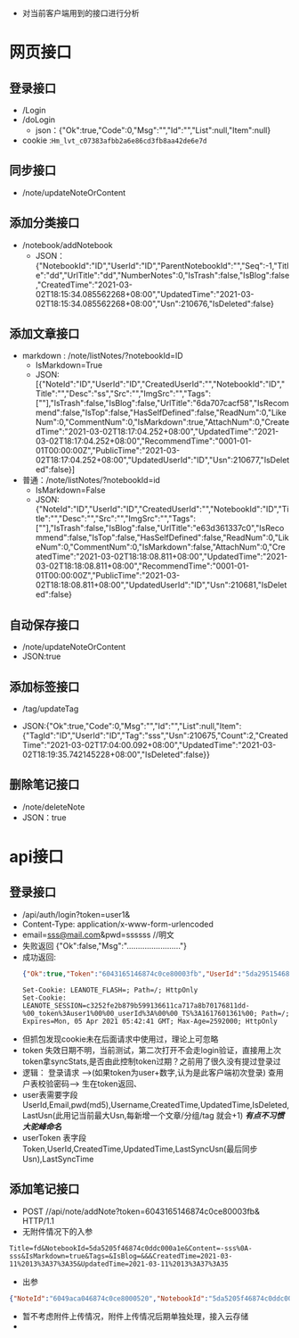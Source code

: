 -  对当前客户端用到的接口进行分析

# 网页接口
## 登录接口

* /Login
* /doLogin
  * json：{"Ok":true,"Code":0,"Msg":"","Id":"","List":null,"Item":null}
 * cookie :`Hm_lvt_c07383afbb2a6e86cd3fb8aa42de6e7d`
## 同步接口

* /note/updateNoteOrContent

## 添加分类接口

* /notebook/addNotebook
  * JSON：{"NotebookId":"ID","UserId":"ID","ParentNotebookId":"","Seq":-1,"Title":"dd","UrlTitle":"dd","NumberNotes":0,"IsTrash":false,"IsBlog":false,"CreatedTime":"2021-03-02T18:15:34.085562268+08:00","UpdatedTime":"2021-03-02T18:15:34.085562268+08:00","Usn":210676,"IsDeleted":false}



## 添加文章接口

* markdown : /note/listNotes/?notebookId=ID
  * IsMarkdown=True
  * JSON:[{"NoteId":"ID","UserId":"ID","CreatedUserId":"","NotebookId":"ID","Title":"","Desc":"ss","Src":"","ImgSrc":"","Tags":[""],"IsTrash":false,"IsBlog":false,"UrlTitle":"6da707cacf58","IsRecommend":false,"IsTop":false,"HasSelfDefined":false,"ReadNum":0,"LikeNum":0,"CommentNum":0,"IsMarkdown":true,"AttachNum":0,"CreatedTime":"2021-03-02T18:17:04.252+08:00","UpdatedTime":"2021-03-02T18:17:04.252+08:00","RecommendTime":"0001-01-01T00:00:00Z","PublicTime":"2021-03-02T18:17:04.252+08:00","UpdatedUserId":"ID","Usn":210677,"IsDeleted":false}]
* 普通：/note/listNotes/?notebookId=id
  * IsMarkdown=False
  * JSON:{"NoteId":"ID","UserId":"ID","CreatedUserId":"","NotebookId":"ID","Title":"","Desc":"","Src":"","ImgSrc":"","Tags":[""],"IsTrash":false,"IsBlog":false,"UrlTitle":"e63d361337c0","IsRecommend":false,"IsTop":false,"HasSelfDefined":false,"ReadNum":0,"LikeNum":0,"CommentNum":0,"IsMarkdown":false,"AttachNum":0,"CreatedTime":"2021-03-02T18:18:08.811+08:00","UpdatedTime":"2021-03-02T18:18:08.811+08:00","RecommendTime":"0001-01-01T00:00:00Z","PublicTime":"2021-03-02T18:18:08.811+08:00","UpdatedUserId":"ID","Usn":210681,"IsDeleted":false}

## 自动保存接口

* /note/updateNoteOrContent
* JSON:true

## 添加标签接口

* /tag/updateTag

* JSON:{"Ok":true,"Code":0,"Msg":"","Id":"","List":null,"Item":{"TagId":"ID","UserId":"ID","Tag":"sss","Usn":210675,"Count":2,"CreatedTime":"2021-03-02T17:04:00.092+08:00","UpdatedTime":"2021-03-02T18:19:35.742145228+08:00","IsDeleted":false}}

## 删除笔记接口

* /note/deleteNote
* JSON：true

# api接口
## 登录接口
- /api/auth/login?token=user1&
- Content-Type: application/x-www-form-urlencoded
- email=sss@mail.com&pwd=ssssss  //明文
- 失败返回 {"Ok":false,"Msg":"........................"}
- 成功返回:
  ```json
  {"Ok":true,"Token":"6043165146874c0ce80003fb","UserId":"5da2951546874c0ddc0009a7","Email":"sss@mail","Username":"sss@mail"}
  ```
  ``` cookie
  Set-Cookie: LEANOTE_FLASH=; Path=/; HttpOnly
  Set-Cookie: LEANOTE_SESSION=c3252fe2b879b599136611ca717a8b70176811dd-%00_token%3Auser1%00%00_userId%3A%00%00_TS%3A1617601361%00; Path=/; Expires=Mon, 05 Apr 2021 05:42:41 GMT; Max-Age=2592000; HttpOnly
  ```
- 但抓包发现cookie未在后面请求中使用过，理论上可忽略
- token 失效日期不明，当前测试，第二次打开不会走login验证，直接用上次token拿syncStats,是否由此控制token过期？之前用了很久没有提过登录过  
- 逻辑： 登录请求 -->(如果token为user+数字,认为是此客户端初次登录) 查用户表校验密码--> 生在token返回、
- user表需要字段 UserId,Email,pwd(md5),Username,CreatedTime,UpdatedTime,IsDeleted,LastUsn(此用记当前最大Usn,每新增一个文章/分组/tag 就会+1)  ***有点不习惯大驼峰命名***
- userToken 表字段 Token,UserId,CreatedTime,UpdatedTime,LastSyncUsn(最后同步Usn),LastSyncTime

## 添加笔记接口
- POST //api/note/addNote?token=6043165146874c0ce80003fb& HTTP/1.1
- 无附件情况下的入参
```  
Title=fd&NotebookId=5da5205f46874c0ddc000a1e&Content=-sss%0A-sss&IsMarkdown=true&Tags=&IsBlog=&&&CreatedTime=2021-03-11%2013%3A37%3A35&UpdatedTime=2021-03-11%2013%3A37%3A35
```
- 出参
```json
{"NoteId":"6049aca046874c0ce8000520","NotebookId":"5da5205f46874c0ddc000a1e","UserId":"5da2951546874c0ddc0009a7","Title":"fd","Desc":"","Tags":[],"Abstract":"","Content":"","IsMarkdown":true,"IsBlog":false,"IsTrash":false,"IsDeleted":false,"Usn":117,"Files":null,"CreatedTime":"2021-03-11T13:37:35+08:00","UpdatedTime":"2021-03-11T13:37:35+08:00","PublicTime":"0001-01-01T00:00:00Z"}
```
- 暂不考虑附件上传情况，附件上传情况后期单独处理，接入云存储 
- 